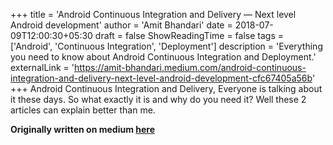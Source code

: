 +++
title = 'Android Continuous Integration and Delivery — Next level Android development'
author = 'Amit Bhandari'
date = 2018-07-09T12:00:30+05:30
draft = false
ShowReadingTime = false
tags = ['Android', 'Continuous Integration', 'Deployment']
description = 'Everything you need to know about Android Continuous Integration and Deployment.'
externalLink = 'https://amit-bhandari.medium.com/android-continuous-integration-and-delivery-next-level-android-development-cfc67405a56b'
+++
Android Continuous Integration and Delivery, Everyone is talking about it these days. 
So what exactly it is and why do you need it? 
Well these 2 articles can explain better than me.

**Originally written on medium [here](https://amit-bhandari.medium.com/android-continuous-integration-and-delivery-next-level-android-development-cfc67405a56b)**